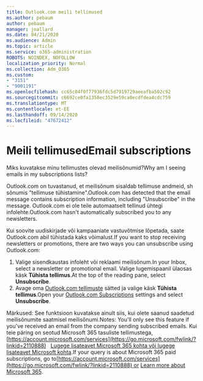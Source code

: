 ```yaml
---
title: Outlook.com meili tellimused
ms.author: pebaum
author: pebaum
manager: joallard
ms.date: 04/21/2020
ms.audience: Admin
ms.topic: article
ms.service: o365-administration
ROBOTS: NOINDEX, NOFOLLOW
localization_priority: Normal
ms.collection: Adm_O365
ms.custom:
- "3151"
- "9001191"
ms.openlocfilehash: cc65c04f0f77936fdc5d7919729aeeafba502c92
ms.sourcegitcommit: c6692ce0fa1358ec3529e59ca0ecdfdea4cdc759
ms.translationtype: MT
ms.contentlocale: et-EE
ms.lasthandoff: 09/14/2020
ms.locfileid: "47672412"
---
```

# <a name="email-subscriptions"></a><span data-ttu-id="c39a0-102">Meili tellimused</span><span class="sxs-lookup"><span data-stu-id="c39a0-102">Email subscriptions</span></span>

<span data-ttu-id="c39a0-103">Miks kuvatakse minu tellimustes olevad meilisõnumid?</span><span class="sxs-lookup"><span data-stu-id="c39a0-103">Why am I seeing emails in my subscriptions lists?</span></span>

<span data-ttu-id="c39a0-104">Outlook.com on tuvastanud, et meilisõnum sisaldab tellimuse andmeid, sh sõnumis "tellimuse tühistamine".</span><span class="sxs-lookup"><span data-stu-id="c39a0-104">Outlook.com has detected that the email message contains subscription information, including "Unsubscribe" in the message.</span></span> <span data-ttu-id="c39a0-105">Outlook.com ei ole teile automaatselt tellinud ühtegi infolehte.</span><span class="sxs-lookup"><span data-stu-id="c39a0-105">Outlook.com hasn't automatically subscribed you to any newsletters.</span></span>

<span data-ttu-id="c39a0-106">Kui soovite uudiskirjade või kampaaniate vastuvõtmise lõpetada, saate Outlook.com abil tühistada kaks võimalust.</span><span class="sxs-lookup"><span data-stu-id="c39a0-106">If you want to stop receiving newsletters or promotions, there are two ways you can unsubscribe using Outlook.com:</span></span>
1. <span data-ttu-id="c39a0-107">Valige sisendkaustas infoleht või reklaami meilisõnum.</span><span class="sxs-lookup"><span data-stu-id="c39a0-107">In your Inbox, select a newsletter or promotional email.</span></span> <span data-ttu-id="c39a0-108">Valige lugemispaanil ülaosas käsk **Tühista tellimus**.</span><span class="sxs-lookup"><span data-stu-id="c39a0-108">At the top of the reading pane, select **Unsubscribe**.</span></span>
2. <span data-ttu-id="c39a0-109">Avage oma [Outlook.com tellimuste](https://go.microsoft.com/fwlink/?linkid=2110887) sätted ja valige käsk **Tühista tellimus**.</span><span class="sxs-lookup"><span data-stu-id="c39a0-109">Open your [Outlook.com Subscriptions](https://go.microsoft.com/fwlink/?linkid=2110887) settings and select **Unsubscribe**.</span></span>

<span data-ttu-id="c39a0-110">Märkused: See funktsioon kuvatakse ainult siis, kui olete saanud saadetud meilisõnumite saatmisel meilisõnumi.</span><span class="sxs-lookup"><span data-stu-id="c39a0-110">Notes: You'll only see this feature if you've received an email from the company sending subscribed emails.</span></span>
<span data-ttu-id="c39a0-111">Kui teie päring on seotud Microsoft 365 tasuliste tellimustega, [https://account.microsoft.com/services](https://go.microsoft.com/fwlink/?linkid=2110888)   [Lugege lisateavet Microsoft 365 kohta või lugege lisateavet Microsoft kohta](https://products.office.com/compare-all-microsoft-office-products?tab=1&WT.mc_id=PROD_OL-Web_Support_O365NewValue_Upgrade).</span><span class="sxs-lookup"><span data-stu-id="c39a0-111">If your query is about Microsoft 365 paid subscriptions, go to[https://account.microsoft.com/services](https://go.microsoft.com/fwlink/?linkid=2110888) or [Learn more about Microsoft 365](https://products.office.com/compare-all-microsoft-office-products?tab=1&WT.mc_id=PROD_OL-Web_Support_O365NewValue_Upgrade).</span></span>
  